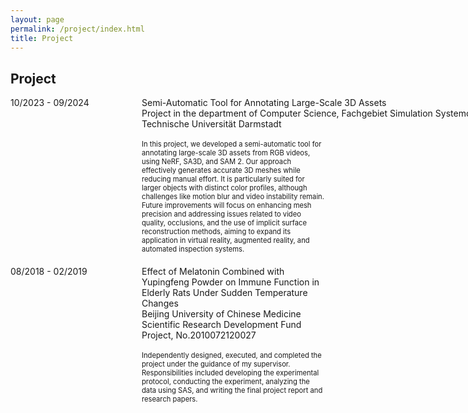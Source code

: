 ```yaml
---
layout: page
permalink: /project/index.html
title: Project
---
```


## Project

<dl>
  <dt style="width: 200px; float: left;">10/2023 - 09/2024</dt>
  <dd style="margin-left: 210px; margin-bottom: 20px; max-width: 1000px;">
    <span style="white-space: nowrap;">Semi-Automatic Tool for Annotating Large-Scale 3D Assets</span><br>
    <span style="white-space: nowrap;">Project in the department of Computer Science, Fachgebiet Simulation Systemoptimierung und Robotik</span><br>
    Technische Universität Darmstadt
    <br><br>
    <span style="font-size: 0.8em; display: block;">In this project, we developed a semi-automatic tool for annotating large-scale 3D assets from RGB videos, using NeRF, SA3D, and SAM 2. Our approach effectively generates accurate 3D meshes while reducing manual effort. It is particularly suited for larger objects with distinct color profiles, although challenges like motion blur and video instability remain. Future improvements will focus on enhancing mesh precision and addressing issues related to video quality, occlusions, and the use of implicit surface reconstruction methods, aiming to expand its application in virtual reality, augmented reality, and automated inspection systems.</span>
  </dd>

  <dt style="width: 200px; float: left;">08/2018 - 02/2019</dt>
  <dd style="margin-left: 210px; margin-bottom: 20px; max-width: 1000px;">
    <span>Effect of Melatonin Combined with Yupingfeng Powder on Immune Function in Elderly Rats Under Sudden Temperature Changes</span><br>
    <span>Beijing University of Chinese Medicine Scientific Research Development Fund Project, No.2010072120027</span><br><br>
    <span style="font-size: 0.8em; display: block;">Independently designed, executed, and completed the project under the guidance of my supervisor. Responsibilities included developing the experimental protocol, conducting the experiment, analyzing the data using SAS, and writing the final project report and research papers.</span>
  </dd>
</dl>



